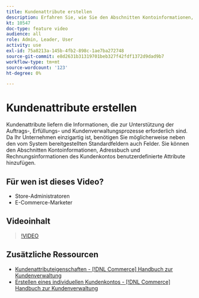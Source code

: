 ```yaml
---
title: Kundenattribute erstellen
description: Erfahren Sie, wie Sie den Abschnitten Kontoinformationen, Adressbuch und Rechnungsinformationen eines Kundenkontos benutzerdefinierte Attribute hinzufügen.
kt: 10547
doc-type: feature video
audience: all
role: Admin, Leader, User
activity: use
exl-id: 75a8213a-145b-4fb2-898c-1ae7ba272748
source-git-commit: e8d2631b31319701beb327f42fdf1372d9dad9b7
workflow-type: tm+mt
source-wordcount: '123'
ht-degree: 0%

---
```


# Kundenattribute erstellen

Kundenattribute liefern die Informationen, die zur Unterstützung der Auftrags-, Erfüllungs- und Kundenverwaltungsprozesse erforderlich sind. Da Ihr Unternehmen einzigartig ist, benötigen Sie möglicherweise neben den vom System bereitgestellten Standardfeldern auch Felder. Sie können den Abschnitten Kontoinformationen, Adressbuch und Rechnungsinformationen des Kundenkontos benutzerdefinierte Attribute hinzufügen.

## Für wen ist dieses Video?

- Store-Administratoren
- E-Commerce-Marketer

## Videoinhalt

>[!VIDEO](https://video.tv.adobe.com/v/343661?quality=12&learn=on)

## Zusätzliche Ressourcen

- [Kundenattributeigenschaften - [!DNL Commerce] Handbuch zur Kundenverwaltung](https://experienceleague.adobe.com/docs/commerce-admin/customers/customer-accounts/attributes/attribute-properties.html)
- [Erstellen eines individuellen Kundenkontos - [!DNL Commerce] Handbuch zur Kundenverwaltung](https://experienceleague.adobe.com/docs/commerce-admin/customers/customer-accounts/account-create.html)
